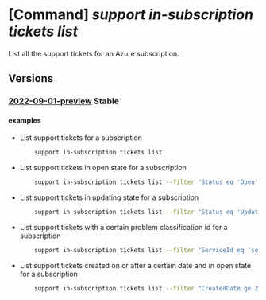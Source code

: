 # [Command] _support in-subscription tickets list_

List all the support tickets for an Azure subscription.

## Versions

### [2022-09-01-preview](/Resources/mgmt-plane/L3N1YnNjcmlwdGlvbnMve30vcHJvdmlkZXJzL21pY3Jvc29mdC5zdXBwb3J0L3N1cHBvcnR0aWNrZXRz/2022-09-01-preview.xml) **Stable**

<!-- mgmt-plane /subscriptions/{}/providers/microsoft.support/supporttickets 2022-09-01-preview -->

#### examples

- List support tickets for a subscription
    ```bash
        support in-subscription tickets list
    ```

- List support tickets in open state for a subscription
    ```bash
        support in-subscription tickets list --filter "Status eq 'Open'"
    ```

- List support tickets in updating state for a subscription
    ```bash
        support in-subscription tickets list --filter "Status eq 'Updating'"
    ```

- List support tickets with a certain problem classification id for a subscription
    ```bash
        support in-subscription tickets list --filter "ServiceId eq 'service_guid'"
    ```

- List support tickets created on or after a certain date and in open state for a subscription
    ```bash
        support in-subscription tickets list --filter "CreatedDate ge 2024-01-01T22:08:51Z and Status eq 'Open'"
    ```
